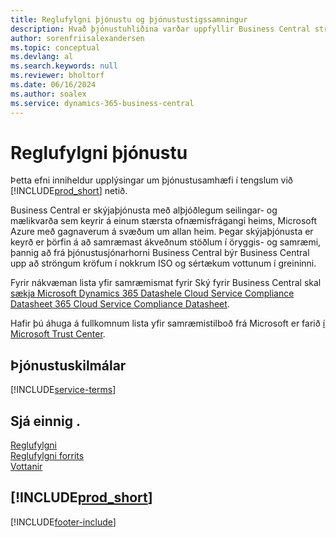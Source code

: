 ```yaml
---
title: Reglufylgni þjónustu og þjónustustigssamningur
description: Hvað þjónustuhliðina varðar uppfyllir Business Central strangar kröfur og reglufylgni við þjónustustigssamninga í ýmsum ISO-vottunum og vottunum sem tengjast atvinnugreininni.
author: sorenfriisalexandersen
ms.topic: conceptual
ms.devlang: al
ms.search.keywords: null
ms.reviewer: bholtorf
ms.date: 06/16/2024
ms.author: soalex
ms.service: dynamics-365-business-central
---
```

# Reglufylgni þjónustu

Þetta efni inniheldur upplýsingar um þjónustusamhæfi í tengslum við [!INCLUDE[prod_short](../includes/prod_short.md)] netið.

Business Central er skýjaþjónusta með alþjóðlegum seilingar- og mælikvarða sem keyrir á einum stærsta ofnæmisfrágangi heims, Microsoft Azure með gagnaverum á svæðum um allan heim. Þegar skýjaþjónusta er keyrð er þörfin á að samræmast ákveðnum stöðlum í öryggis- og samræmi, þannig að frá þjónustusjónarhorni Business Central býr Business Central upp að ströngum kröfum í nokkrum ISO og sértækum vottunum í greininni.

Fyrir nákvæman lista yfir samræmismat fyrir Ský fyrir Business Central skal [sækja Microsoft Dynamics 365 Datashele Cloud Service Compliance Datasheet 365 Cloud Service Compliance Datasheet](https://aka.ms/d365-compliance-list).

Hafir þú áhuga á fullkomnum lista yfir samræmistilboð frá Microsoft er farið [í Microsoft Trust Center](https://www.microsoft.com/trustcenter/compliance/complianceofferings).

## Þjónustuskilmálar

[!INCLUDE[service-terms](../includes/service-terms.md)]

## Sjá einnig .

[Reglufylgni](compliance-overview.md)  
[Reglufylgni forrits](compliance-application-compliance.md)  
[Vottanir](compliance-certifications.md)  

## [!INCLUDE[prod_short](../includes/free_trial_md.md)]  


[!INCLUDE[footer-include](../includes/footer-banner.md)]
